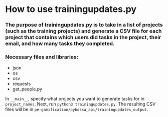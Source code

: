 # How to use trainingupdates.py

### The purpose of trainingupdates.py is to take in a list of projects (such as the training projects) and generate a CSV file for each project that contains which users did tasks in the project, their email, and how many tasks they completed.

### Necessary files and libraries:
* json
* os
* csv
* requests
* get_people.py

In `__main__`, specify what projects you want to generate tasks for in `project_names`. Next, run `python3 trainingupdates.py`. The resulting CSV files will be in `pe-gamification/pybossa_api/trainingupdates_output`.


